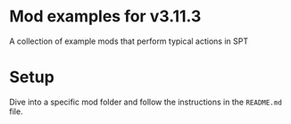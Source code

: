 # Mod examples for v3.11.3

A collection of example mods that perform typical actions in SPT

# Setup

Dive into a specific mod folder and follow the instructions in the `README.md` file.